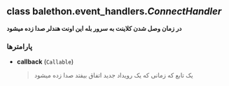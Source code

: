 ## class balethon.event_handlers.*ConnectHandler*

**در زمان وصل شدن کلاینت به سرور بله این اونت هندلر صدا زده میشود**

### پارامترها

- **callback** (`Callable`)
    > یک تابع که زمانی که یک رویداد جدید اتفاق بیفتد صدا زده میشود